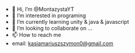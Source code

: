 - 👋 Hi, I’m @MontazystaYT
- 👀 I’m interested in programing
- 🌱 I’m currently learning unity & java & javascript
- 💞️ I’m looking to collaborate on ...
- 📫 How to reach me 
- email: kasiamariuszszymon0@gmail.com

<!---
MontazystaYT/MontazystaYT is a ✨ special ✨ repository because its `README.md` (this file) appears on your GitHub profile.
You can click the Preview link to take a look at your changes.
--->
